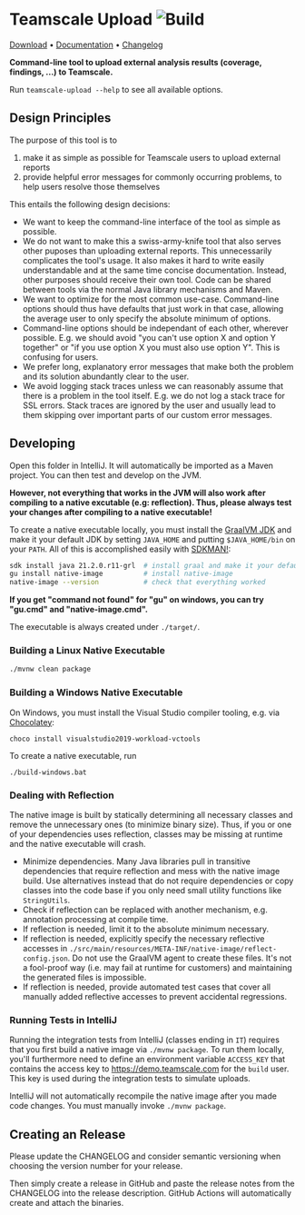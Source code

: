 # Teamscale Upload ![Build](https://github.com/cqse/teamscale-upload/workflows/Build/badge.svg)

[Download](https://github.com/cqse/teamscale-upload/releases/latest)
• [Documentation](https://docs.teamscale.com/howto/uploading-external-results/#upload-via-command-line)
• [Changelog](https://github.com/cqse/teamscale-upload/blob/master/CHANGELOG.md)

**Command-line tool to upload external analysis results (coverage, findings, ...) to Teamscale.**

Run `teamscale-upload --help` to see all available options.

## Design Principles

The purpose of this tool is to

1. make it as simple as possible for Teamscale users to upload external reports
2. provide helpful error messages for commonly occurring problems, to help users resolve those themselves

This entails the following design decisions:

- We want to keep the command-line interface of the tool as simple as possible.
- We do not want to make this a swiss-army-knife tool that also serves other puposes than uploading external reports.
  This unnecessarily complicates the tool's usage. It also makes it hard to write easily understandable and at the same
  time concise documentation. Instead, other purposes should receive their own tool. Code can be shared between tools
  via the normal Java library mechanisms and Maven.
- We want to optimize for the most common use-case. Command-line options should thus have defaults that just work in
  that case, allowing the average user to only specify the absolute minimum of options.
- Command-line options should be independant of each other, wherever possible. E.g. we should avoid "you can't use
  option X and option Y together" or "if you use option X you must also use option Y". This is confusing for users.
- We prefer long, explanatory error messages that make both the problem and its solution abundantly clear to the user.
- We avoid logging stack traces unless we can reasonably assume that there is a problem in the tool itself. E.g. we do
  not log a stack trace for SSL errors. Stack traces are ignored by the user and usually lead to them skipping over
  important parts of our custom error messages.

## Developing

Open this folder in IntelliJ. It will automatically be imported as a Maven project. You can then test and develop on the
JVM.

**However, not everything that works in the JVM will also work after compiling to a native excutable (e.g: reflection).
Thus, please always test your changes after compiling to a native executable!**

To create a native executable locally, you must install the [GraalVM JDK](https://www.graalvm.org/) and make it your
default JDK by setting `JAVA_HOME` and putting `$JAVA_HOME/bin` on your `PATH`. All of this is accomplished easily
with [SDKMAN!](https://sdkman.io/):

```bash
sdk install java 21.2.0.r11-grl  # install graal and make it your default JDK
gu install native-image          # install native-image
native-image --version           # check that everything worked
```

**If you get "command not found" for "gu" on windows, you can try "gu.cmd" and "native-image.cmd".**

The executable is always created under `./target/`.

### Building a Linux Native Executable

```bash
./mvnw clean package
```

### Building a Windows Native Executable

On Windows, you must install the Visual Studio compiler tooling, e.g. via [Chocolatey](https://chocolatey.org/):

```batch
choco install visualstudio2019-workload-vctools
```

To create a native executable, run

```batch
./build-windows.bat
```

### Dealing with Reflection

The native image is built by statically determining all necessary classes and remove the unnecessary ones (to minimize
binary size). Thus, if you or one of your dependencies uses reflection, classes may be missing at runtime and the native
executable will crash.

- Minimize dependencies. Many Java libraries pull in transitive dependencies that require reflection and mess with the
  native image build. Use alternatives instead that do not require dependencies or copy classes into the code base if
  you only need small utility functions like `StringUtils`.
- Check if reflection can be replaced with another mechanism, e.g. annotation processing at compile time.
- If reflection is needed, limit it to the absolute minimum necessary.
- If reflection is needed, explicitly specify the necessary reflective accesses
  in `./src/main/resources/META-INF/native-image/reflect-config.json`. Do not use the GraalVM agent to create these
  files. It's not a fool-proof way (i.e. may fail at runtime for customers) and maintaining the generated files is
  impossible.
- If reflection is needed, provide automated test cases that cover all manually added reflective accesses to prevent
  accidental regressions.

### Running Tests in IntelliJ

Running the integration tests from IntelliJ (classes ending in `IT`) requires that you first build a native image
via `./mvnw package`. To run them locally, you'll furthermore need to define an environment variable `ACCESS_KEY` that
contains the access key to https://demo.teamscale.com for the `build` user. This key is used during the integration
tests to simulate uploads.

IntelliJ will not automatically recompile the native image after you made code changes. You must manually
invoke `./mvnw package`.

## Creating an Release

Please update the CHANGELOG and consider semantic versioning when choosing the version number for your release.

Then simply create a release in GitHub and paste the release notes from the CHANGELOG into the release description.
GitHub Actions will automatically create and attach the binaries.

